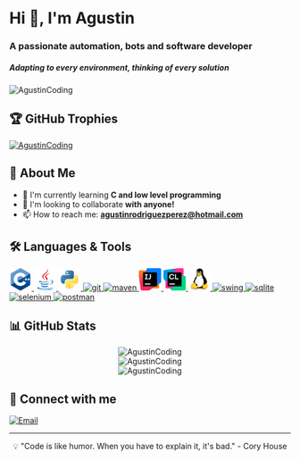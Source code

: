# Hi 👋, I'm Agustin

### A passionate automation, bots and software developer
##### Adapting to every environment, thinking of every solution

<p align="left">
  <img src="https://komarev.com/ghpvc/?username=AgustinCoding&label=Profile%20views&color=0e75b6&style=flat" alt="AgustinCoding" />
</p>

## 🏆 GitHub Trophies
<p align="left">
  <a href="https://github.com/ryo-ma/github-profile-trophy">
    <img src="https://github-profile-trophy.vercel.app/api/?username=AgustinCoding&theme=flat&no-frame=false&no-bg=true&margin-w=4" alt="AgustinCoding" />
  </a>
</p>

## 🚀 About Me

- 🌱 I'm currently learning **C and low level programming**
- 👯 I'm looking to collaborate **with anyone!**
- 📫 How to reach me: **agustinrodriguezperez@hotmail.com**

## 🛠️ Languages & Tools

<p align="left">
  <!-- Programming Languages -->
  <a href="https://www.w3schools.com/cpp/" target="_blank" rel="noreferrer">
    <img src="https://raw.githubusercontent.com/devicons/devicon/master/icons/cplusplus/cplusplus-original.svg" alt="cplusplus" width="40" height="40"/>
  </a>
  <a href="https://www.java.com" target="_blank" rel="noreferrer">
    <img src="https://raw.githubusercontent.com/devicons/devicon/master/icons/java/java-original.svg" alt="java" width="40" height="40"/>
  </a>
  <a href="https://www.python.org" target="_blank" rel="noreferrer">
    <img src="https://raw.githubusercontent.com/devicons/devicon/master/icons/python/python-original.svg" alt="python" width="40" height="40"/>
  </a>
  
  <!-- Development Tools -->
  <a href="https://git-scm.com/" target="_blank" rel="noreferrer">
    <img src="https://www.vectorlogo.zone/logos/git-scm/git-scm-icon.svg" alt="git" width="40" height="40"/>
  </a>
  <a href="https://maven.apache.org/" target="_blank" rel="noreferrer">
    <img src="https://www.vectorlogo.zone/logos/apache_maven/apache_maven-icon.svg" alt="maven" width="40" height="40"/>
  </a>
  
  <!-- IDEs -->
  <a href="https://www.jetbrains.com/idea/" target="_blank" rel="noreferrer">
    <img src="https://raw.githubusercontent.com/devicons/devicon/master/icons/intellij/intellij-original.svg" alt="intellij" width="40" height="40"/>
  </a>
  <a href="https://www.jetbrains.com/clion/" target="_blank" rel="noreferrer">
    <img src="https://raw.githubusercontent.com/devicons/devicon/master/icons/clion/clion-original.svg" alt="clion" width="40" height="40"/>
  </a>
  
  <!-- Operating System -->
  <a href="https://www.linux.org/" target="_blank" rel="noreferrer">
    <img src="https://raw.githubusercontent.com/devicons/devicon/master/icons/linux/linux-original.svg" alt="linux" width="40" height="40"/>
  </a>
  
  <!-- Frameworks & Libraries -->
  <a href="https://docs.oracle.com/javase/tutorial/uiswing/" target="_blank" rel="noreferrer">
    <img src="https://www.vectorlogo.zone/logos/java/java-icon.svg" alt="swing" width="40" height="40"/>
  </a>
  
  <!-- Database -->
  <a href="https://www.sqlite.org/" target="_blank" rel="noreferrer">
    <img src="https://www.vectorlogo.zone/logos/sqlite/sqlite-icon.svg" alt="sqlite" width="40" height="40"/>
  </a>
  
  <!-- Additional Tools -->
  <a href="https://www.selenium.dev" target="_blank" rel="noreferrer">
    <img src="https://raw.githubusercontent.com/detain/svg-logos/780f25886640cef088af994181646db2f6b1a3f8/svg/selenium-logo.svg" alt="selenium" width="40" height="40"/>
  </a>
  <a href="https://postman.com" target="_blank" rel="noreferrer">
    <img src="https://www.vectorlogo.zone/logos/getpostman/getpostman-icon.svg" alt="postman" width="40" height="40"/>
  </a>
</p>

## 📊 GitHub Stats

<div align="center">
  <img src="https://github-readme-stats.vercel.app/api/top-langs?username=AgustinCoding&show_icons=true&locale=en&layout=compact&theme=default" alt="AgustinCoding" />
</div>

<div align="center">
  <img src="https://github-readme-stats.vercel.app/api?username=AgustinCoding&show_icons=true&locale=en&theme=default" alt="AgustinCoding" />
</div>

<div align="center">
  <img src="https://github-readme-streak-stats.herokuapp.com/?user=AgustinCoding&theme=default" alt="AgustinCoding" />
</div>

## 🤝 Connect with me

<p align="left">
  <a href="mailto:agustinrodriguezperez@hotmail.com">
    <img src="https://img.shields.io/badge/Email-D14836?style=for-the-badge&logo=gmail&logoColor=white" alt="Email"/>
  </a>
</p>

---
<p align="center">💡 "Code is like humor. When you have to explain it, it's bad." - Cory House</p>
